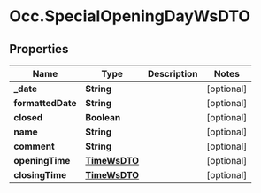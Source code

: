 # Occ.SpecialOpeningDayWsDTO

## Properties
Name | Type | Description | Notes
------------ | ------------- | ------------- | -------------
**_date** | **String** |  | [optional] 
**formattedDate** | **String** |  | [optional] 
**closed** | **Boolean** |  | [optional] 
**name** | **String** |  | [optional] 
**comment** | **String** |  | [optional] 
**openingTime** | [**TimeWsDTO**](TimeWsDTO.md) |  | [optional] 
**closingTime** | [**TimeWsDTO**](TimeWsDTO.md) |  | [optional] 


